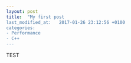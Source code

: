 ```yaml
---
layout: post
title:  "My first post
last_modified_at:   2017-01-26 23:12:56 +0100
categories: 
- Performance
- C++
---
```

  TEST